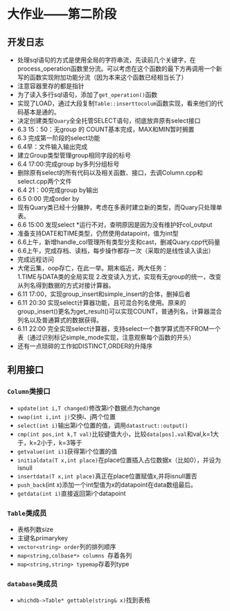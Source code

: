 # 大作业——第二阶段
## 开发日志
- 处理sql语句的方式是使用全局的字符串流，先读前几个关键字，在process_operation函数里分流。可以考虑在这个函数的最下方再调用一个新写的函数实现附加功能分流（因为本来这个函数已经相当长了）
- 注意容器里存的都是指针
- 为了读入多行sql语句，添加了`get_operation()`函数
- 实现了LOAD，通过大段复制`Table::inserttocolum`函数实现，看来他们的代码基本是通的。
- 决定创建类型`Quary`全全托管SELECT语句，彻底放弃原有select接口
- 6.3 15：50：无group 的 COUNT基本完成，MAX和MIN暂时搁置
- 6.3 完成第一阶段的select功能
- 6.4早：文件输入输出完成
- 建立Group类型管理group相同字段的标号
- 6.4 17:00:完成group by多列分组标号
- 删除原有select的所有代码以及相关函数、接口，去调Column.cpp和select.cpp两个文件
- 6.4 21：00完成group by输出
- 6.5 0:00 完成order by
- 现有Quary类已经十分臃肿，考虑在多表时建立新的类型，而Quary只处理单表。
- 6.6 15:00 发现select *运行不对，查明原因是因为没有维护好col_output
- 准备支持DATE和TIME类型，仍然使用datapoint，值为int型
- 6.6上午，新增handle_col管理所有类型分支和cast，删减Quary.cpp代码量
- 6.6上午，完成存档、读档，每步操作都存一次（采取的是线性读入读出）
- 完成远程访问
- 大佬云集，oop存亡，在此一举。期末临近，两大任务：  
1.TIME与DATA类的全局实现 2.改变读入方式，实现有无group的统一，改变从列名得到数据的方式对接计算器。
- 6.11 17:00，实现group_insert和simple_insert的合体，删掉后者
- 6.11 20:30 实现select计算器功能，且可混合列名使用。原来的group_insert()更名为get_result()可以实现COUNT，普通列名，计算器混合列名以及普通算式的数据获得。
- 6.11 22:00 完全实现select计算器，支持select一个数学算式而不FROM一个表（通过识别标记simple_mode实现，注意观察每个函数的开头）
- 还有一点琐碎的工作如DISTINCT,ORDER的升降序

## 利用接口
### `Column`类接口
- `update(int i,T changed)`修改第i个数据点为change
- `swap(int i,int j)`交换i、j两个位置
- `select(int i)`输出第i个位置的值，调用`datastruct::output()`
- `cmp(int pos,int k,T val)`比较键值大小，比较`data[pos].val`和val,k=1大于，k=2小于，k=3等于
- `getvalue(int i)1`获得第i个位置的值
- `initialdata(T x,int place)`在place位置插入占位数据x（比如0），并设为isnull
- `insertdata(T x,int place)`真正在place位置赋值x,并将isnull置否
- `push_back`(int x)添加一个int型值为x的datapoint在data数组最后。
- `getdata(int i)`直接返回第i个datapoint
### `Table`类成员
- 表格列数size
- 主键名primarykey
- `vector<string> order`列的排列顺序
- `map<string,colbase*> columns `存着各列
- `map<string,string> typemap`存着列type
### `database`类成员
- `whichdb->Table* gettable(string& x)`找到表格
